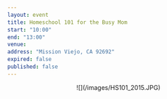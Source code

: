 ```yaml
---
layout: event
title: Homeschool 101 for the Busy Mom
start: "10:00"
end: "13:00"
venue: 
address: "Mission Viejo, CA 92692"
expired: false
published: false
---
```


<center>
![](/images/HS101_2015.JPG)
</center>

<script type="text/javascript" src="http://form.jotform.us/jsform/50900459119151"></script>
